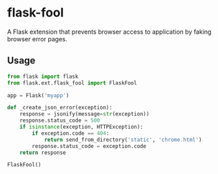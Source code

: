 # flask-fool

A Flask extension that prevents browser access to application by faking browser error pages.

## Usage

```python
from flask import flask
from flask.ext.flask_fool import FlaskFool

app = Flask('myapp')

def _create_json_error(exception):
    response = jsonify(message=str(exception))
    response.status_code = 500
    if isinstance(exception, HTTPException):
        if exception.code == 404:
            return send_from_directory('static', 'chrome.html')
        response.status_code = exception.code
    return response

FlaskFool()